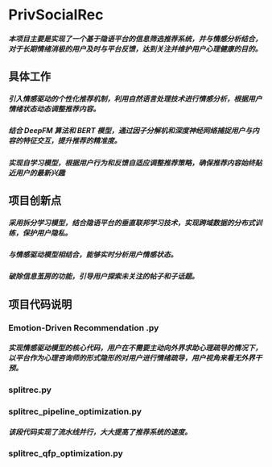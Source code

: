 # PrivSocialRec
##### 本项目主要是实现了一个基于隐语平台的信息筛选推荐系统，并与情感分析结合，对于长期情绪消极的用户及时与平台反馈，达到关注并维护用户心理健康的目的。
## 具体工作
##### 引入情感驱动的个性化推荐机制，利用自然语言处理技术进行情感分析，根据用户情绪状态动态调整推荐内容。
##### 结合 DeepFM 算法和 BERT 模型，通过因子分解机和深度神经网络捕捉用户与内容的特征交互，提升推荐的精准度。
##### 实现自学习模型，根据用户行为和反馈自适应调整推荐策略，确保推荐内容始终贴近用户的最新兴趣
## 项目创新点
##### 采用拆分学习模型，结合隐语平台的垂直联邦学习技术，实现跨域数据的分布式训练，保护用户隐私。
##### 与情感驱动模型相结合，能够实时分析用户情感状态。
##### 破除信息茧房的功能，引导用户探索未关注的帖子和子话题。
## 项目代码说明
### Emotion-Driven Recommendation .py
##### 实现情感驱动模型的核心代码，用户在不需要主动向外界求助心理疏导的情况下，以平台作为心理咨询师的形式隐形的对用户进行情绪疏导，用户视角来看无外界干预。
### splitrec.py
#####
### splitrec_pipeline_optimization.py
##### 该段代码实现了流水线并行，大大提高了推荐系统的速度。
### splitrec_qfp_optimization.py
##### 
